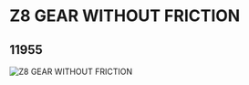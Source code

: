 # Z8 GEAR WITHOUT FRICTION
## 11955
![Z8 GEAR WITHOUT FRICTION](https://lc-www-live-s.legocdn.com/media/bricks/5/2/6036545.jpg)